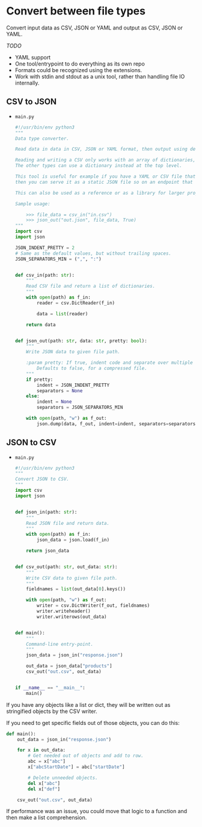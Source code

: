 # Convert between file types

Convert input data as CSV, JSON or YAML and output as CSV, JSON or YAML.

_TODO_

- YAML support
- One tool/entrypoint to do everything as its own repo
- Formats could be recognized using the extensions.
- Work with stdin and stdout as a unix tool, rather than handling file IO internally.


## CSV to JSON

- `main.py`
    ```python
    #!/usr/bin/env python3
    """
    Data type converter.

    Read data in data in CSV, JSON or YAML format, then output using desired type.

    Reading and writing a CSV only works with an array of dictionaries, to represent rows.
    The other types can use a dictionary instead at the top level.

    This tool is useful for example if you have a YAML or CSV file that you want to prepare as JSON file, 
    then you can serve it as a static JSON file so on an endpoint that acts as a read-only REST API.

    This can also be used as a reference or as a library for larger projects.

    Sample usage:

        >>> file_data = csv_in("in.csv")
        >>> json_out("out.json", file_data, True)
    """
    import csv
    import json

    JSON_INDENT_PRETTY = 2
    # Same as the default values, but without trailing spaces.
    JSON_SEPARATORS_MIN = (",", ":")


    def csv_in(path: str):
        """
        Read CSV file and return a list of dictionaries.
        """
        with open(path) as f_in:
            reader = csv.DictReader(f_in)

            data = list(reader)

        return data


    def json_out(path: str, data: str, pretty: bool):
        """
        Write JSON data to given file path.

        :param pretty: If true, indent code and separate over multiple lines.
            Defaults to false, for a compressed file.
        """
        if pretty:
            indent = JSON_INDENT_PRETTY
            separators = None
        else:
            indent = None
            separators = JSON_SEPARATORS_MIN

        with open(path, "w") as f_out:
            json.dump(data, f_out, indent=indent, separators=separators)

    ```

## JSON to CSV

- `main.py`
    ```python
    #!/usr/bin/env python3
    """ 
    Convert JSON to CSV.
    """
    import csv
    import json


    def json_in(path: str):
        """
        Read JSON file and return data.
        """
        with open(path) as f_in:
            json_data = json.load(f_in)

        return json_data


    def csv_out(path: str, out_data: str):
        """
        Write CSV data to given file path.
        """
        fieldnames = list(out_data[0].keys())

        with open(path, "w") as f_out:
            writer = csv.DictWriter(f_out, fieldnames)
            writer.writeheader()
            writer.writerows(out_data)


    def main():
        """
        Command-line entry-point.
        """
        json_data = json_in("response.json")

        out_data = json_data["products"]
        csv_out("out.csv", out_data)


    if __name__ == "__main__":
        main()
    ```

If you have any objects like a list or dict, they will be written out as stringified objects by the CSV writer.

If you need to get specific fields out of those objects, you can do this:

```python
def main():
    out_data = json_in("response.json")

    for x in out_data:
        # Get needed out of objects and add to row.
        abc = x["abc"]
        x["abcStartDate"] = abc["startDate"]

        # Delete unneeded objects.
        del x["abc"]
        del x["def"]

    csv_out("out.csv", out_data)
```

If performance was an issue, you could move that logic to a function and then make a list comprehension.
